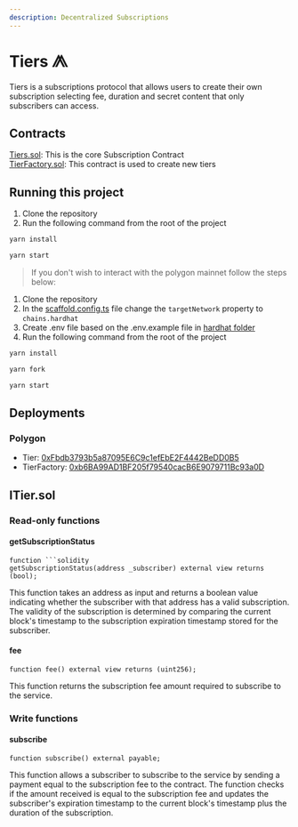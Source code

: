 ```yaml
---
description: Decentralized Subscriptions
---
```


# Tiers ⨇

Tiers is a subscriptions protocol that allows users to create their own subscription selecting fee, duration and secret content that only subscribers can access.

## Contracts

[Tiers.sol](packages/hardhat/contracts/Tiers.sol): This is the core Subscription Contract\
[TierFactory.sol](packages/hardhat/contracts/TierFactory.sol): This contract is used to create new tiers

## Running this project

1. Clone the repository
2. Run the following command from the root of the project

```bash
yarn install
```

```bash
yarn start
```

> If you don't wish to interact with the polygon mainnet follow the steps below:

1. Clone the repository
2. In the [scaffold.config.ts](packages/nextjs/scaffold.config.ts) file change the `targetNetwork` property to `chains.hardhat`
3. Create .env file based on the .env.example file in [hardhat folder](packages/hardhat/)
4. Run the following command from the root of the project

```bash
yarn install
```

```bash
yarn fork
```

```bash
yarn start
```

## Deployments

### Polygon

* Tier: [0xFbdb3793b5a87095E6C9c1efEbE2F4442BeDD0B5](https://polygonscan.com/address/0xb6ba99ad1bf205f79540cacb6e9079711bc93a0d)
* TierFactory: [0xb6BA99AD1BF205f79540cacB6E9079711Bc93a0D](https://polygonscan.com/address/0xb6BA99AD1BF205f79540cacB6E9079711Bc93a0D)

## ITier.sol

### Read-only functions

#### getSubscriptionStatus

````solidity
function ```solidity
getSubscriptionStatus(address _subscriber) external view returns (bool);
````

This function takes an address as input and returns a boolean value indicating whether the subscriber with that address has a valid subscription. The validity of the subscription is determined by comparing the current block's timestamp to the subscription expiration timestamp stored for the subscriber.

#### fee

```solidity
function fee() external view returns (uint256);
```

This function returns the subscription fee amount required to subscribe to the service.

### Write functions

#### subscribe

```solidity
function subscribe() external payable;
```

This function allows a subscriber to subscribe to the service by sending a payment equal to the subscription fee to the contract. The function checks if the amount received is equal to the subscription fee and updates the subscriber's expiration timestamp to the current block's timestamp plus the duration of the subscription.
